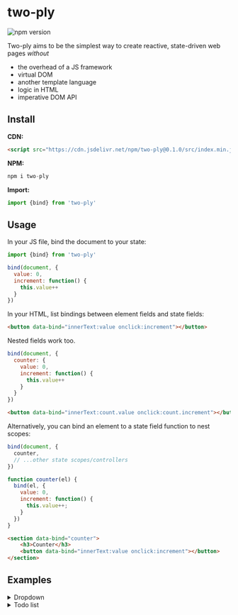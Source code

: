 # two-ply

![npm version](https://img.shields.io/npm/v/two-ply)

Two-ply aims to be the simplest way to create reactive, state-driven web pages _without_
- the overhead of a JS framework
- virtual DOM
- another template language
- logic in HTML
- imperative DOM API 

## Install

**CDN:**
```html
<script src="https://cdn.jsdelivr.net/npm/two-ply@0.1.0/src/index.min.js" defer></script>
```

**NPM:**
```js
npm i two-ply
```

**Import:**
```js
import {bind} from 'two-ply'
```

## Usage

In your JS file, bind the document to your state:
```js
import {bind} from 'two-ply'

bind(document, {
  value: 0,
  increment: function() {
    this.value++
  }
})
```

In your HTML, list bindings between element fields and state fields:

```html
<button data-bind="innerText:value onclick:increment"></button>
```

Nested fields work too.

```js
bind(document, {
  counter: {
    value: 0,
    increment: function() {
      this.value++
    }
  }
})
```

```html
<button data-bind="innerText:count.value onclick:count.increment"></button>
```

Alternatively, you can bind an element to a state field function to nest scopes:

```js
bind(document, {
  counter,
  // ...other state scopes/controllers
})

function counter(el) {
  bind(el, {
    value: 0,
    increment: function() {
      this.value++;
    }
  })
}
```

```html
<section data-bind="counter">
    <h3>Counter</h3>
    <button data-bind="innerText:value onclick:increment"></button>
</section>
```

## Examples

<details>
  <summary>Dropdown</summary>
  
  ```html
<section data-bind="dropdown">
    <h3>Dropdown</h3>
    <div style="position: relative">
        <button data-bind="innerText:label onclick:toggle"></button>
        <div data-bind="hidden:closed">
            Content
        </div>
    </div>
</section>
```

```js
function dropdown(el) {
  bind(el, toggle(false, (opened) => ({
    closed: !opened,
    label: opened ? "Close" : "Open"
  })))
}

// reusable utility
const toggle = (initState, state) => ({
  _on: initState,
  toggle: function() {
    this._on = !this._on
    Object.assign(this, state(this._on))
  },
  ...state(initState)
})
```
</details>

<details>
  <summary>Todo list</summary>
  
  ```html
<section data-bind="todo">
    <h3>Todo</h3>
    <input
        aria-label="todo"
        type="text"
        data-bind="oninput:onInput value:value"
    />
    <button data-bind="onclick:add">
        Add
    </button>
    <ul data-bind="list">
        <template data-bind="itemTemplate">
            <li data-bind="innerHTML:item"></li>
        </template>
    </ul>
</section>
```

```js
function todo(el) {
  bind(el, {
    value: "",
    onInput: function (event) {
      // validate...
      this.value = event.target.value
    },
    add: function() {
      let value = this.value
      if (this._list != null && this._itemTemplate != null) {
        let item = this._itemTemplate.content.cloneNode(true);
        bind(item, {
          item: value
        })
        this._list.appendChild(item)
      }
      this.value = "";
    },
    _list: null,
    list: function(el) {
      this._list = el
    },
    _itemTemplate: null,
    itemTemplate: function(el) {
      this._itemTemplate = el;
    }
  })
}
```
</details>
